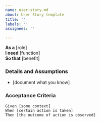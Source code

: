 ```yaml
---
name: user-story.md
about: User Story template
title: ''
labels: ''
assignees: ''

---
```


**As a** [role]  
**I need** [function]  
**So that** [benefit]  
      
### Details and Assumptions
* [document what you know]      
    
### Acceptance Criteria     
```gherkin
Given [some context]
When [certain action is taken]
Then [the outcome of action is observed]
